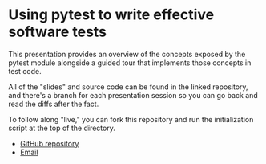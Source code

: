 # Using pytest to write effective software tests

This presentation provides an overview of the concepts exposed by the pytest
module alongside a guided tour that implements those concepts in test code.

All of the "slides" and source code can be found in the linked repository, and
there's a branch for each presentation session so you can go back and read the
diffs after the fact.

To follow along "live," you can fork this repository and run the initialization
script at the top of the directory.

* [GitHub repository](https://github.com/mhale-bb/using_pytest)
* [Email](mailto:mhale@idealintegrations.net)
